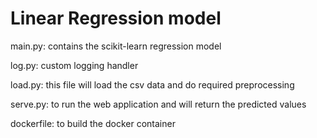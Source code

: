 # Linear Regression model
main.py: contains the scikit-learn regression model

log.py: custom logging handler

load.py: this file will load the csv data and do required preprocessing

serve.py: to run the web application and will return the predicted values

dockerfile: to build the docker container

